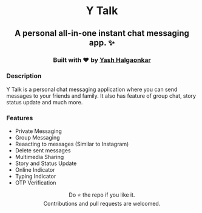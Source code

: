 <h1 align="center">
  <br> Y Talk
</h1>
<h2 align="center">
    A personal all-in-one instant chat messaging app. ✨
 </h2>
<h3 align="center">
  Built with ❤︎ by
  <a href="https://github.com/yashhalgaonkar">Yash Halgaonkar</a>
</h3>
<h3>Description</h3>
<p>Y Talk is a personal chat messaging application where you can send messages to your friends and family. It also has feature of group chat, story status update and much more.</p>

<h3>Features </h3>
<ul>
<li>Private Messaging</li>
<li>Group Messaging</li>
<li>Reaacting to messages (Similar to Instagram)</li>
<li>Delete sent messages</li>
<li>Multimedia Sharing</li>
<li>Story and Status Update</li>
<li>Online Indicator</li>
<li>Typing Indicator</li>
<li>OTP Verification</li>
</ul>


<p align="center"> Do ⭐ the repo if you like it. <br> Contributions and pull requests are welcomed. </p>
